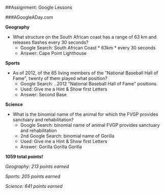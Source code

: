 ##Assignment: Google Lessons

###AGoogleADay.com

**Geography**

* What structure on the South African coast has a range of 63 km and releases flashes every 30 seconds?
  *  Google Search: South African Coast * 63km * every 30 seconds
  * Answer: Cape Point Lighthouse

**Sports**

* As of 2012, of the 65 living members of the "National Baseball Hall of Fame", twenty of them played what position?
  * Google Search: ..2012 "National Baseball Hall of Fame" positions.
  * Used: Give me a Hint & Show first Letters
  * Answer: Second Base

**Science**

* What is the binomial name of the animal for which the FVGP provides sanctuary and rehabilitation?
  * Google Search: binomial name of animal FVGP provides sanctuary and rehabilitation
  * 2nd Google Search: binomial name of Gorilla
  * Used: Give me a Hint & Show first Letters
  * Answer: Gorilla Gorilla Gorilla

**1059 total points!**

*Geography: 213 points earned*

*Sports: 205 points earned*

*Science: 641 points earned*
